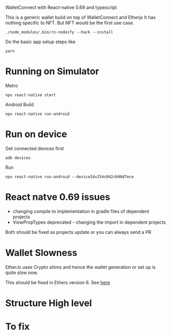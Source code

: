 WalletConnect with React-native 0.69 and typescript

This is a generic wallet build on top of WalletConnect and Etherjs
It has nothing specific to NFT. But NFT would be the first use case.


```
./node_modules/.bin/rn-nodeify --hack --install
```

Do the basic app setup steps like
```
yarn
```

# Running on Simulator

Metro
```
npx react-native start
```

Android Build
```
npx react-native run-android   
```

# Run on device
Get connected devices first
```
adb devices
```
Run
```
npx react-native run-android --deviceId=254c042cb90d7ece
```

# React natve 0.69 issues

- changing compile to implementation in gradle files of dependent projects
- ViewPropTypes deprecated - changing the import in dependent projects

Both should be fixed as projects update or you can always send a PR

# Wallet Slowness
EtherJs uses Crypto shims and hence the wallet generation or set up is quite slow now.

This should be fixed in Ethers version 6. See [here](https://github.com/ethers-io/ethers.js/issues/2250)


# Structure High level


# To fix
